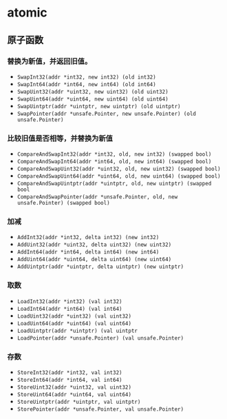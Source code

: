 # atomic

## 原子函数

### 替换为新值，并返回旧值。

- `SwapInt32(addr *int32, new int32) (old int32)`
- `SwapInt64(addr *int64, new int64) (old int64)`
- `SwapUint32(addr *uint32, new uint32) (old uint32)`
- `SwapUint64(addr *uint64, new uint64) (old uint64)`
- `SwapUintptr(addr *uintptr, new uintptr) (old uintptr)`
- `SwapPointer(addr *unsafe.Pointer, new unsafe.Pointer) (old unsafe.Pointer)`

### 比较旧值是否相等，并替换为新值

- `CompareAndSwapInt32(addr *int32, old, new int32) (swapped bool)`
- `CompareAndSwapInt64(addr *int64, old, new int64) (swapped bool)`
- `CompareAndSwapUint32(addr *uint32, old, new uint32) (swapped bool)`
- `CompareAndSwapUint64(addr *uint64, old, new uint64) (swapped bool)`
- `CompareAndSwapUintptr(addr *uintptr, old, new uintptr) (swapped bool`
- `CompareAndSwapPointer(addr *unsafe.Pointer, old, new unsafe.Pointer) (swapped bool)`

### 加减

- `AddInt32(addr *int32, delta int32) (new int32)`
- `AddUint32(addr *uint32, delta uint32) (new uint32)`
- `AddInt64(addr *int64, delta int64) (new int64)`
- `AddUint64(addr *uint64, delta uint64) (new uint64)`
- `AddUintptr(addr *uintptr, delta uintptr) (new uintptr)`

### 取数

- `LoadInt32(addr *int32) (val int32)`
- `LoadInt64(addr *int64) (val int64)`
- `LoadUint32(addr *uint32) (val uint32)`
- `LoadUint64(addr *uint64) (val uint64)`
- `LoadUintptr(addr *uintptr) (val uintptr`
- `LoadPointer(addr *unsafe.Pointer) (val unsafe.Pointer)`

### 存数

- `StoreInt32(addr *int32, val int32)`
- `StoreInt64(addr *int64, val int64)`
- `StoreUint32(addr *uint32, val uint32)`
- `StoreUint64(addr *uint64, val uint64)`
- `StoreUintptr(addr *uintptr, val uintptr)`
- `StorePointer(addr *unsafe.Pointer, val unsafe.Pointer)`
